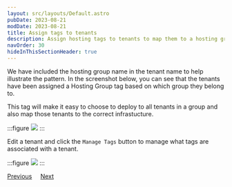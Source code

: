 ```yaml
---
layout: src/layouts/Default.astro
pubDate: 2023-08-21
modDate: 2023-08-21
title: Assign tags to tenants
description: Assign hosting tags to tenants to map them to a hosting group.
navOrder: 30
hideInThisSectionHeader: true
---
```


We have included the hosting group name in the tenant name to help illustrate the pattern. In the screenshot below, you can see that the tenants have been assigned a Hosting Group tag based on which group they belong to.

This tag will make it easy to choose to deploy to all tenants in a group and also map those tenants to the correct infrastucture.

:::figure
![](/docs/tenants/guides/tenants-sharing-machine-targets/tenant-list.png)
:::

Edit a tenant and click the `Manage Tags` button to manage what tags are associated with a tenant.

:::figure
![](/docs/tenants/guides/tenants-sharing-machine-targets/tenant-details.png)
:::

<span><a class="button btn-secondary" href="/docs/tenants/guides/tenants-sharing-machine-targets/creating-the-tenant-tag-set">Previous</a></span>&nbsp;&nbsp;&nbsp;&nbsp;&nbsp;<span><a class="button btn-success" href="/docs/tenants/guides/tenants-sharing-machine-targets/assign-tags-to-targets">Next</a></span>